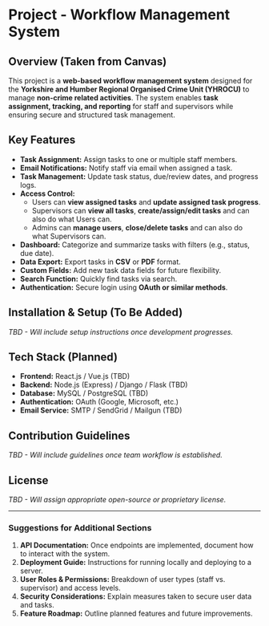 # Project - **Workflow Management System**

## Overview (Taken from Canvas)
This project is a **web-based workflow management system** designed for the **Yorkshire and Humber Regional Organised Crime Unit (YHROCU)** to manage **non-crime related activities**. The system enables **task assignment, tracking, and reporting** for staff and supervisors while ensuring secure and structured task management.

## Key Features
- **Task Assignment:** Assign tasks to one or multiple staff members.
- **Email Notifications:** Notify staff via email when assigned a task.
- **Task Management:** Update task status, due/review dates, and progress logs.
- **Access Control:**
  - Users can **view assigned tasks** and **update assigned task progress**.
  - Supervisors can **view all tasks**, **create/assign/edit tasks** and can also do what Users can.
  - Admins can **manage users**, **close/delete tasks** and can also do what Supervisors can.
- **Dashboard:** Categorize and summarize tasks with filters (e.g., status, due date).
- **Data Export:** Export tasks in **CSV** or **PDF** format.
- **Custom Fields:** Add new task data fields for future flexibility.
- **Search Function:** Quickly find tasks via search.
- **Authentication:** Secure login using **OAuth or similar methods**.

## Installation & Setup (To Be Added)
_TBD - Will include setup instructions once development progresses._

## Tech Stack (Planned)
- **Frontend:** React.js / Vue.js (TBD)
- **Backend:** Node.js (Express) / Django / Flask (TBD)
- **Database:** MySQL / PostgreSQL (TBD)
- **Authentication:** OAuth (Google, Microsoft, etc.)
- **Email Service:** SMTP / SendGrid / Mailgun (TBD)

## Contribution Guidelines
_TBD - Will include guidelines once team workflow is established._

## License
_TBD - Will assign appropriate open-source or proprietary license._

---

### Suggestions for Additional Sections
1. **API Documentation:** Once endpoints are implemented, document how to interact with the system.
2. **Deployment Guide:** Instructions for running locally and deploying to a server.
3. **User Roles & Permissions:** Breakdown of user types (staff vs. supervisor) and access levels.
4. **Security Considerations:** Explain measures taken to secure user data and tasks.
5. **Feature Roadmap:** Outline planned features and future improvements.
